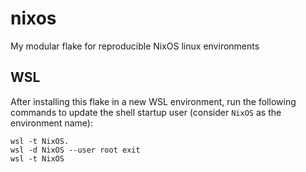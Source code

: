# nixos

My modular flake for reproducible NixOS linux environments

## WSL

After installing this flake in a new WSL environment, run the following commands to update the shell startup user (consider `NixOS` as the environment name):

```pwsh
wsl -t NixOS.
wsl -d NixOS --user root exit
wsl -t NixOS
```
